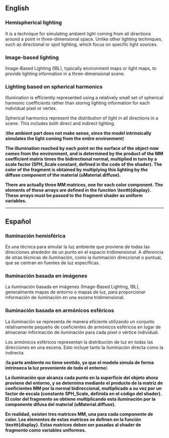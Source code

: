 

## English

### Hemispherical lighting
It is a technique for simulating ambient light coming from all directions around a point in three-dimensional space. Unlike other lighting techniques, such as directional or spot lighting, which focus on specific light sources.

### Image-based lighting
Image-Based Lighting (IBL), typically environment maps or light maps, to provide lighting information in a three-dimensional scene.

### Lighting based on spherical harmonics
Illumination is efficiently represented using a relatively small set of spherical harmonic coefficients rather than storing lighting information for each individual pixel or vertex.

Spherical harmonics represent the distribution of light in all directions in a scene. This includes both direct and indirect lighting.

(**the ambient part does not make sense, since the model intrinsically simulates the light coming from the entire environment**)

**The illumination reached by each point on the surface of the object now comes from the environment, and is determined by the product of the MM coefficient matrix times the bidirectional normal, multiplied in turn by a scale factor (SPH_Scale constant, defined in the code of the shader). The color of the fragment is obtained by multiplying this lighting by the diffuse component of the material (uMaterial.diffuse).**

**There are actually three MM matrices, one for each color component. The elements of these arrays are defined in the function \texttt{display}. These arrays must be passed to the fragment shader as uniform variables.**

---

## Español

### Iluminación hemisférica
Es una técnica para simular la luz ambiente que proviene de todas las direcciones alrededor de un punto en el espacio tridimensional. A diferencia de otras técnicas de iluminación, como la iluminación direccional o puntual, que se centran en fuentes de luz específicas.

### Iluminación basada en imágenes
La iluminación basada en imágenes (Image-Based Lighting, IBL), generalmente mapas de entorno o mapas de luz, para proporcionar información de iluminación en una escena tridimensional.

### Iluminación basada en armónicos esféricos
La iluminación se representa de manera eficiente utilizando un conjunto relativamente pequeño de coeficientes de armónicos esféricos en lugar de almacenar información de iluminación para cada píxel o vértice individual.

Los armónicos esféricos representan la distribución de luz en todas las direcciones en una escena. Esto incluye tanto la iluminación directa como la indirecta.

(**la parte ambiente no tiene  sentido, ya que el modelo simula de forma intrínseca la luz proveniente de todo el entorno**)

**La iluminación que alcanza cada punto en la superficie del objeto ahora proviene del entorno, y se determina mediante el producto de la matriz de coeficientes MM por la normal bidireccional, multiplicado a su vez por un factor de escala (constante SPH_Scale, definida en el código del shader). El color del fragmento se obtiene multiplicando esta iluminación por la componente difusa del material (uMaterial.diffuse).**

**En realidad, existen tres matrices MM, una para cada componente de color. Los elementos de estas matrices se definen en la función \texttt{display}. Estas matrices deben ser pasadas al shader de fragmento como variables uniformes.**